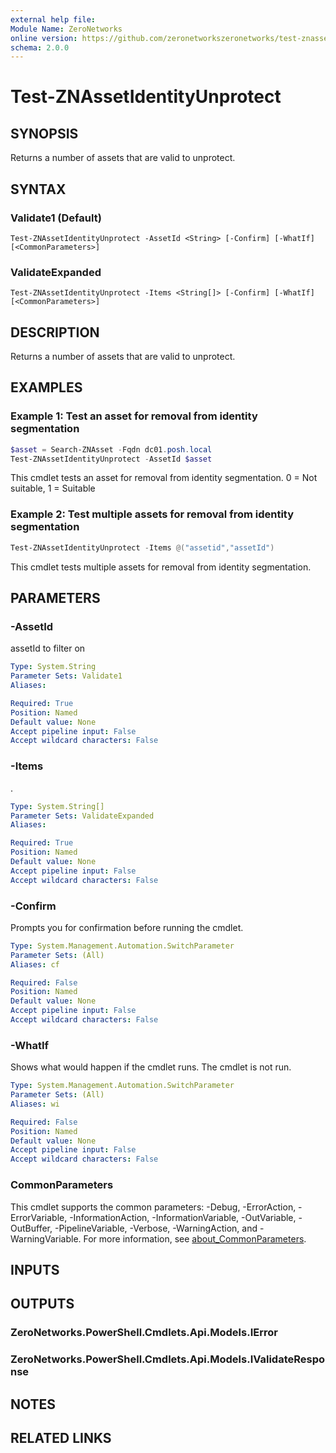 ```yaml
---
external help file:
Module Name: ZeroNetworks
online version: https://github.com/zeronetworkszeronetworks/test-znassetidentityunprotect
schema: 2.0.0
---
```


# Test-ZNAssetIdentityUnprotect

## SYNOPSIS
Returns a number of assets that are valid to unprotect.

## SYNTAX

### Validate1 (Default)
```
Test-ZNAssetIdentityUnprotect -AssetId <String> [-Confirm] [-WhatIf] [<CommonParameters>]
```

### ValidateExpanded
```
Test-ZNAssetIdentityUnprotect -Items <String[]> [-Confirm] [-WhatIf] [<CommonParameters>]
```

## DESCRIPTION
Returns a number of assets that are valid to unprotect.

## EXAMPLES

### Example 1: Test an asset for removal from identity segmentation
```powershell
$asset = Search-ZNAsset -Fqdn dc01.posh.local                      
Test-ZNAssetIdentityUnprotect -AssetId $asset
```

This cmdlet tests an asset for removal from identity segmentation.
0 = Not suitable, 1 = Suitable

### Example 2: Test multiple assets for removal from identity segmentation
```powershell
Test-ZNAssetIdentityUnprotect -Items @("assetid","assetId")
```

This cmdlet tests multiple assets for removal from identity segmentation.

## PARAMETERS

### -AssetId
assetId to filter on

```yaml
Type: System.String
Parameter Sets: Validate1
Aliases:

Required: True
Position: Named
Default value: None
Accept pipeline input: False
Accept wildcard characters: False
```

### -Items
.

```yaml
Type: System.String[]
Parameter Sets: ValidateExpanded
Aliases:

Required: True
Position: Named
Default value: None
Accept pipeline input: False
Accept wildcard characters: False
```

### -Confirm
Prompts you for confirmation before running the cmdlet.

```yaml
Type: System.Management.Automation.SwitchParameter
Parameter Sets: (All)
Aliases: cf

Required: False
Position: Named
Default value: None
Accept pipeline input: False
Accept wildcard characters: False
```

### -WhatIf
Shows what would happen if the cmdlet runs.
The cmdlet is not run.

```yaml
Type: System.Management.Automation.SwitchParameter
Parameter Sets: (All)
Aliases: wi

Required: False
Position: Named
Default value: None
Accept pipeline input: False
Accept wildcard characters: False
```

### CommonParameters
This cmdlet supports the common parameters: -Debug, -ErrorAction, -ErrorVariable, -InformationAction, -InformationVariable, -OutVariable, -OutBuffer, -PipelineVariable, -Verbose, -WarningAction, and -WarningVariable. For more information, see [about_CommonParameters](http://go.microsoft.com/fwlink/?LinkID=113216).

## INPUTS

## OUTPUTS

### ZeroNetworks.PowerShell.Cmdlets.Api.Models.IError

### ZeroNetworks.PowerShell.Cmdlets.Api.Models.IValidateResponse

## NOTES

## RELATED LINKS

